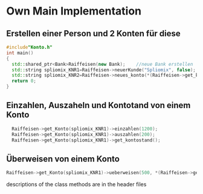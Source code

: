  
  
# Own Main Implementation

## Erstellen einer Person und 2 Konten für diese
```cpp
#include"Konto.h"
int main()
{
  std::shared_ptr<Bank>Raiffeisen(new Bank);    //neue Bank erstellen
  std::string spliomix_KNR1=Raiffeisen->neuerKunde("Spliomix", false); //Kontonummer von Spliomix /false for Businneskonto
  std::string spliomix_KNR2=Raiffeisen->neues_konto(*(Raiffeisen->get_kunde("Spliomix"))); //erstellt ein zweites Konto für Spliomix
  return 0;
}

```

## Einzahlen, Auszaheln und Kontotand von einem Konto
```cpp
  Raiffeisen->get_Konto(spliomix_KNR1)->einzahlen(1200);
  Raiffeisen->get_Konto(spliomix_KNR1)->auszahlen(200);
  Raiffeisen->get_Konto(spliomix_KNR1)->get_kontostand();
```

## Überweisen von einem Konto
```cpp
Raiffeisen->get_Konto(spliomix_KNR1)->ueberweisen(500, *(Raiffeisen->get_Konto(spliomix_KNR2)));
```

  descriptions of the class methods are in the header files



